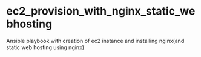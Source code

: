 # ec2_provision_with_nginx_static_webhosting
Ansible playbook with creation of ec2 instance and installing nginx(and static web hosting using nginx)
